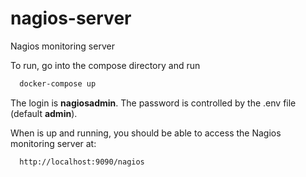# nagios-server
Nagios monitoring server

To run, go into the compose directory and run 

```bash
  docker-compose up
```

The login is **nagiosadmin**. The password is controlled by the .env file (default **admin**).

When is up and running, you should be able to access the Nagios monitoring server at:

```bash
  http://localhost:9090/nagios
```

